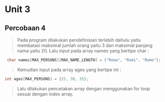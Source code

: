 # Unit 3
## Percobaan 4 
> Pada program dilakukan pendefinisian terlebih dahulu yaitu membatasi maksimal jumlah orang yaitu 3 dan maksimal panjang nama yaitu 20.
> Lalu input pada array names yang bertipe char :

```c
 char names[MAX_PERSONS][MAX_NAME_LENGTH] = {"Roma", "Romi", "Romo"};
```

> Kemudian input pada array ages yang bertipe int :

```c
int ages[MAX_PERSONS] = {25, 30, 35};
```

>Lalu dilakukan pencetakan array dengan menggunakan for loop sesuai dengan index array.
